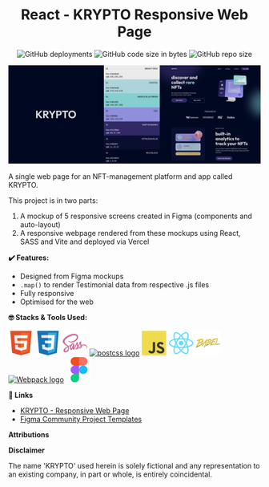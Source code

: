 <div align="center">

<h1>React - KRYPTO Responsive Web Page</h1>

![GitHub deployments](https://img.shields.io/github/deployments/asbhogal/React-KRYPTO-Responsive-Web-Page/production?label=DEPLOYMENT%20STATE&style=for-the-badge&labelColor=000) ![GitHub code size in bytes](https://img.shields.io/github/languages/code-size/asbhogal/React-KRYPTO-Responsive-Web-Page?style=for-the-badge&labelColor=000) ![GitHub repo size](https://img.shields.io/github/repo-size/asbhogal/React-KRYPTO-Responsive-Web-Page?color=blueviolet&style=for-the-badge&labelColor=000)


![Project-Cover](https://github.com/asbhogal/React-KRYPTO-Responsive-Web-Page/blob/main/src/assets/GitHub%20Repo%20README%20Image%20-%20KRYPTO%20Responsive%20Web%20Page.png)

</div>

A single web page for an NFT-management platform and app called KRYPTO.

This project is in two parts:

 1. A mockup of 5 responsive screens created in Figma (components and auto-layout)
 2. A responsive webpage rendered from these mockups using React, SASS and Vite and deployed via Vercel

 <strong>:heavy_check_mark: Features:</strong><br>
  - Designed from Figma mockups
  - <code>.map()</code> to render Testimonial data from respective .js files
  - Fully responsive
  - Optimised for the web

  <strong>:nerd_face: Stacks &#38; Tools Used:</strong><br>
<br>
<a target="_blank" rel="noopener noreferrer" href="https://github.com/devicons/devicon/blob/master/icons/html5/html5-original.svg"><img src="https://github.com/devicons/devicon/raw/master/icons/html5/html5-original.svg" alt="html5 logo" width="50" height="50" style="max-width:100%;"></a>
<a target="_blank" rel="noopener noreferrer" href="https://github.com/devicons/devicon/blob/master/icons/css3/css3-original.svg"><img src="https://github.com/devicons/devicon/raw/master/icons/css3/css3-original.svg" alt="css3 logo" width="50" height="50" style="max-width:100%;"></a>
<a target="_blank" rel="noopener noreferrer" href="https://github.com/devicons/devicon/blob/master/icons/sass/sass-original.svg"><img src="https://github.com/devicons/devicon/blob/master/icons/sass/sass-original.svg" alt="sass logo" width="50" height="50" style="max-width:100%;"></a>
<a target="_blank" rel="noopener noreferrer" href="https://github.com/postcss/brand/blob/master/dist/postcss-logo-symbol.svg"><img src="https://github.com/postcss/brand/blob/master/dist/postcss-logo-symbol.svg" alt="postcss logo" width="50" height="50" style="max-width:100%;"></a>
<a target="_blank" rel="noopener noreferrer" href="https://github.com/devicons/devicon/blob/master/icons/javascript/javascript-original.svg"><img src="https://github.com/devicons/devicon/raw/master/icons/javascript/javascript-original.svg" alt="JavaScript" width="50" height="50" style="max-width:100%;"></a>
<a target="_blank" rel="noopener noreferrer" href="https://github.com/devicons/devicon/blob/master/icons/react/react-original.svg"><img src="https://github.com/devicons/devicon/blob/master/icons/react/react-original.svg" alt="React logo" width="50" height="50" style="max-width:100%;"></a>
<a target="_blank" rel="noopener noreferrer" href="https://github.com/devicons/devicon/blob/master/icons/babel/babel-original.svg"><img src="https://github.com/devicons/devicon/blob/master/icons/babel/babel-original.svg" alt="Babel logo" width="50" height="50" style="max-width:100%;"></a>
<a target="_blank" rel="noopener noreferrer" href="https://github.com/vitejs/vite/blob/main/docs/public/logo.svg"><img src="https://github.com/vitejs/vite/blob/main/docs/public/logo.svg" alt="Webpack logo" width="50" height="50" style="max-width:100%;"></a>
<a target="_blank" rel="noopener noreferrer" href="https://github.com/devicons/devicon/blob/master/icons/figma/figma-original.svg"><img src="https://github.com/devicons/devicon/blob/master/icons/figma/figma-original.svg" alt="Figma logo" width="50" height="50" style="max-width:100%;"></a>

<strong>:link: Links</strong><br>
 - <a target="_blank" href="https://krypto-site.vercel.app">KRYPTO - Responsive Web Page</a>
 - <a target="_blank" href="https://www.figma.com/community/file/1188263961246625436">Figma Community Project Templates</a>

<strong>Attributions</strong>



<strong>Disclaimer</strong>

 The name 'KRYPTO' used herein is solely fictional and any representation to an existing company, in part or whole, is entirely coincidental.
